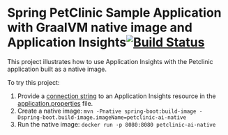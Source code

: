 # Spring PetClinic Sample Application with GraalVM native image and Application Insights[![Build Status](https://github.com/spring-projects/spring-petclinic/actions/workflows/maven-build.yml/badge.svg)](https://github.com/spring-projects/spring-petclinic/actions/workflows/maven-build.yml)

This project illustrates how to use Application Insights with the Petclinic application built as a native image.

To try this project:
1) Provide a [connection string](https://learn.microsoft.com/en-us/azure/azure-monitor/app/java-standalone-config#connection-string) to an Application Insights resource in the [application.properties](src/main/resources/application.properties) file.
2) Create a native image: `mvn -Pnative spring-boot:build-image -Dspring-boot.build-image.imageName=petclinic-ai-native`
3) Run the native image: `docker run -p 8080:8080 petclinic-ai-native`
